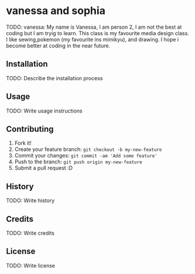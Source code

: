 # vanessa and sophia

TODO: vanessa: My name is Vanessa, I am person 2, I am not the best at coding but I am tryig to learn. This class is my favourite media design class. I like sewing,pokemon (my favourite ins mimikyu), and drawing. I hope i become better at coding in the near future.

## Installation

TODO: Describe the installation process

## Usage

TODO: Write usage instructions

## Contributing

1. Fork it!
2. Create your feature branch: `git checkout -b my-new-feature`
3. Commit your changes: `git commit -am 'Add some feature'`
4. Push to the branch: `git push origin my-new-feature`
5. Submit a pull request :D

## History

TODO: Write history

## Credits

TODO: Write credits

## License

TODO: Write license